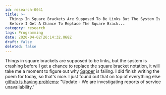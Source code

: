 ```yaml
---
id: research-0041
title: >-
  Things In Square Brackets Are Supposed To Be Links But The System Is Crashing
  Before I Get A Chance To Replace The Square Brack...
category: research
tags: Programming
date: 2020-04-02T20:14:32.068Z
draft: false
deleted: false
---
```


Things in square brackets are supposed to be links, but the system is crashing before I get a chance to replace the square bracket notation, it will take me a moment to figure out why [Sapper](https://sapper.svelte.dev/) is failing. I did finish writing the poem for today, so that's nice. I just found out that on top of everything else [github is having problems](https://www.githubstatus.com/): "Update - We are investigating reports of service unavailability."
